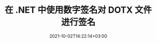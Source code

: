 ---
############################# Static ############################
layout: "autogen-gist"
date: 2021-10-02T14:22:14+03:00
draft: false
path: "zh/total/net/signature/dotx/"
other_out_formats: "PDF WORD EXCEL DOC DOCX DOCM DOT DOTM DOTX XLS XLSB XLSM XLSX XLTM XLTX PPT PPTX PPS PPSX POTX POTM CMX BMP JPEG GIF PNG WEBP TIFF WMF PSD SVG ODP OTP ODS OTS ODT OTT"
ad_headline: "数字签名 DOTX | 。网"
ad_description: "在 C# .NET 中从 DOTX 添加、编辑、搜索、验证和删除数字签名"

############################# Head ############################
head_title: "在 C#、VB.NET 中将数字签名添加到 DOTX 文件查看器"
head_description: "C# .NET 数字签名 API，用于添加、编辑、搜索、验证和删除 DOTX 文件中的数字签名。使用条形码、图像、文本、图章、元数据、QR 码和表单域签名对文档进行数字签名。"

############################# Header ############################
title: "在 .NET 中使用数字签名对 DOTX 文件进行签名"
description: "在 C#、ASP.NET、VB.NET 和 Xamarin 应用程序中对 DOTX 文件和各种其他文档格式进行数字签名和验证签名。通过设置自定义文本、字体样式、颜色和调整文档中的高级电子签名属性，以多种形式实现条码、文本、图像、元数据、二维码、表单域和图章签名。"

############################# SubMenu ############################
submenu:
    enable: false

############################# Content ############################
content:
    enable: true
    block:
    - title_left: "如何在 C# 中对 DOTX 文件进行数字签名"
      content_left: |
          [Conholdate.Total for .NET](https://products.conholdate.com/zh/total/net/) 支持使用几行 C# .NET 代码对带有数字签名的 DOTX 文档进行签名。

          -   使用输入文档实例化 **Signature**
          -   使用证书详细信息实例化 **DigitalSignOptions** 对象
          -   调用 **Signature** 类的 **Sign** 方法并将 **DigitalSignOptions** 传递给它
          -   设置选项以将签名文档查看为 HTML
          
      title_right: "API 下载和安装说明"
      content_right: |
          以下代码需要 `GroupDocs.Signature` 和 `GroupDocs.Viewer` 命名空间。您可以从 [downloads](https://downloads.conholdate.com/total/net) 获取相应的文件，或从 [NuGet](https://www.nuget.org/packages/Conholdate.Total/).
          
          在使用 Windows Azure、Mono 和 Xamarin 等平台时，在 Windows、Linux 或 macOS 等操作系统上使用条形码、文本、图像、元数据、二维码、表单域和印章签名为您的数字文档签名。
          
      gisthash: "95d923d0c843df75412574e6571f9534"
      gistfile: "add-digital-signatures-to-pdf.cs"

    - title_left: "在 C# 中搜索 PDF 文件中的条码签名"
      content_left: |
          通过设置高级签名操作选项和搜索过滤器，从数字签名的 PDF 文档中搜索各种电子签名类型，以获取与搜索条件匹配的电子签名列表。

          -   使用输入文档实例化 **Signature**
          -   根据要求和指定的搜索选项实例化 **DigitalSearchOptions** 对象
          -   调用 **Signature** 类实例的 **Search** 方法并将 **DigitalSearchOptions** 传递给它
        
      title_right: "签名、验证、更新和删除签名"
      content_right: |
          使用 Conholdate.com APIs ——开发人员可以实施不同的签名自定义选项，以添加和查看来自各种流行文档文件格式的电子签名。
          
          用户还可以从已经签名的数字文档中搜索和验证一些特定的签名；根据大小或文本内容操纵签名，并从同一文档中删除任何签名。
          
      gisthash: "89f71572ba0f6f90697aa9a661ebcab0"
      gistfile: "search-barcode-signatures-in-pdf-file.cs"

############################# About Formats ############################
about_formats:
    enable: false
############################# More Formats ############################
more_formats:
    enable: true
    auto: false
    other_out_formats: PDF WORD EXCEL DOC DOCX DOCM DOT DOTM DOTX XLS XLSB XLSM XLSX XLTM XLTX PPT PPTX PPS PPSX POTX POTM CDR BMP JPEG GIF PNG WEBP TIFF WMF PSD SVG ODP OTP ODS OTS ODT OTT
############################# Back to top ###############################
back_to_top:
  enable: true
---